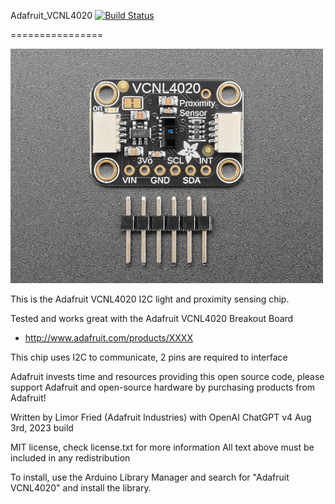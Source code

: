 Adafruit_VCNL4020 [![Build Status](https://github.com/adafruit/Adafruit_VCNL4020/workflows/Arduino%20Library%20CI/badge.svg)](https://github.com/adafruit/Adafruit_VCNL4020/actions)

================

<a href="https://www.adafruit.com/product/4558"><img src="assets/board.jpg?raw=true" width="500px"></a>

This is the Adafruit VCNL4020 I2C light and proximity sensing chip.

Tested and works great with the Adafruit VCNL4020 Breakout Board 
* http://www.adafruit.com/products/XXXX

This chip uses I2C to communicate, 2 pins are required to interface

Adafruit invests time and resources providing this open source code, please support Adafruit and open-source hardware by purchasing products from Adafruit!

Written by Limor Fried (Adafruit Industries) with OpenAI ChatGPT v4 Aug 3rd, 2023 build

MIT license, check license.txt for more information
All text above must be included in any redistribution

To install, use the Arduino Library Manager and search for "Adafruit VCNL4020" and install the library.
